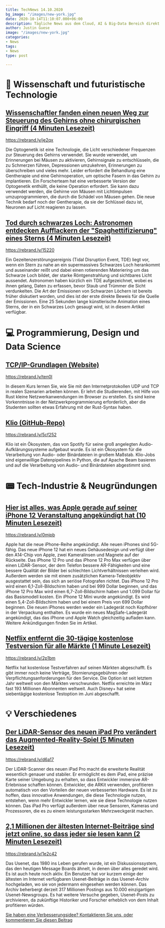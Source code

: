 ```yaml
---
title: TechNews 14.10.2020
bg_image: "/images/new-york.jpg"
date: 2020-10-14T11:10:07.000+06:00
description: Tägliche News aus dem Cloud, AI & Big-Data Bereich direkt in deine Inbox!
author: Justin Guese
image: "/images/new-york.jpg"
categories:
- News
tags:
- News
type: post

---
```

# 🔬 Wissenschaft und futuristische Technologie

## [Wissenschaftler fanden einen neuen Weg zur Steuerung des Gehirns ohne chirurgischen Eingriff (4 Minuten Lesezeit)](//rebrand.ly/je2qx)


https://rebrand.ly/je2qx

Die Optogenetik ist eine Technologie, die Licht verschiedener Frequenzen zur Steuerung des Gehirns verwendet. Sie wurde verwendet, um Erinnerungen bei Mäusen zu aktivieren, Gehirnsignale zu entschlüsseln, die zu Schmerzen führen, Depressionen umzukehren, Erinnerungen zu überschreiben und vieles mehr. Leider erfordert die Behandlung eine Gentherapie und eine Gehirnoperation, um optische Fasern in das Gehirn zu implantieren. Ein Forscherteam hat eine verbesserte Version der Optogenetik enthüllt, die keine Operation erfordert. Sie kann dazu verwendet werden, die Gehirne von Mäusen mit Lichtimpulsen umzuprogrammieren, die durch die Schädel von Mäusen gehen. Die neue Technik bedarf noch der Gentherapie, da sie der Schlüssel dazu ist, Neuronen auf Licht reagieren zu lassen.


## [Tod durch schwarzes Loch: Astronomen entdecken Aufflackern der "Spaghettifizierung" eines Sterns (4 Minuten Lesezeit)](//rebrand.ly/15220)

https://rebrand.ly/15220

Ein Gezeitenzerstörungsereignis (Tidal Disruption Event, TDE) liegt vor, wenn ein Stern zu nahe an ein supermassives Schwarzes Loch herankommt und auseinander reißt und dabei einen rotierenden Materiering um das Schwarze Loch bildet, der starke Röntgenstrahlung und sichtbares Licht aussendet. Astronomen haben kürzlich ein TDE aufgezeichnet, wobei es ihnen gelang, Daten zu erfassen, bevor Staub und Trümmer die Sicht verdunkelten. Die Art der Emissionen von Schwarzen Löchern ist bereits früher diskutiert worden, und dies ist der erste direkte Beweis für die Quelle der Emissionen. Eine 25 Sekunden lange künstlerische Animation eines Sterns, der in ein Schwarzes Loch gesaugt wird, ist in diesem Artikel verfügbar.

# 💻 Programmierung, Design und Data Science


## [TCP/IP-Grundlagen (Website)](//rebrand.ly/ten0l)

https://rebrand.ly/ten0l

In diesem Kurs lernen Sie, wie Sie mit den Internetprotokollen UDP und TCP in realen Szenarien arbeiten können. Er lehrt die Studierenden, mit Hilfe von Rust kleine Netzwerkanwendungen im Browser zu erstellen. Es sind keine Vorkenntnisse in der Netzwerkprogrammierung erforderlich, aber die Studenten sollten etwas Erfahrung mit der Rust-Syntax haben.

## [Klio (GitHub-Repo)](//rebrand.ly/5cf252)

https://rebrand.ly/5cf252

Klio ist ein Ökosystem, das von Spotify für seine groß angelegten Audio-Aufklärungssysteme aufgebaut wurde. Es ist ein Ökosystem für die Verarbeitung von Audio- oder Binärdateien in großem Maßstab. Klio-Jobs sind eigenwillige Datenpipelines in Python, die auf Apache Beam basieren und auf die Verarbeitung von Audio- und Binärdateien abgestimmt sind.


# 📟 Tech-Industrie & Neugründungen


## [Hier ist alles, was Apple gerade auf seiner iPhone 12 Veranstaltung angekündigt hat (10 Minuten Lesezeit)](//rebrand.ly/0mjpb)

https://rebrand.ly/0mjpb

Apple hat die neue iPhone-Reihe angekündigt. Alle neuen iPhones sind 5G-fähig. Das neue iPhone 12 hat ein neues Gehäusedesign und verfügt über den A14-Chip von Apple, zwei Kameralinsen und Magnete auf der Rückseite. Das iPhone 12 Pro und das iPhone 12 Pro Max verfügen über einen LiDAR-Sensor, der dem Telefon bessere AR-Fähigkeiten und eine bessere Qualität der Bilder bei schlechten Lichtverhältnissen verleihen wird. Außerdem werden sie mit einem zusätzlichen Kamera-Teleobjektiv ausgestattet sein, das sich an seriöse Fotografen richtet. Das iPhone 12 Pro wird einen 6,1-Zoll-Bildschirm haben und bei 999 Dollar beginnen, und das iPhone 12 Pro Max wird einen 6,7-Zoll-Bildschirm haben und 1.099 Dollar für das Basismodell kosten. Ein iPhone 12 Mini wurde angekündigt. Es wird einen 5,4-Zoll-Bildschirm haben und bei einem Preis von 699 Dollar beginnen. Die neuen iPhones werden weder ein Ladegerät noch Kopfhörer in der Verpackung enthalten. Es wurde ein neues MagSafe-Ladegerät angekündigt, das das iPhone und Apple Watch gleichzeitig aufladen kann. Weitere Ankündigungen finden Sie im Artikel.

## [Netflix entfernt die 30-tägige kostenlose Testversion für alle Märkte (1 Minute Lesezeit)](//rebrand.ly/2p1bm)

https://rebrand.ly/2p1bm

Netflix hat kostenlose Testverfahren auf seinen Märkten abgeschafft. Es gibt immer noch keine Verträge, Stornierungsgebühren oder Verpflichtungsanforderungen für den Service. Die Option ist seit letztem Jahr weltweit von den Märkten verschwunden. Netflix erreichte im März fast 193 Millionen Abonnenten weltweit. Auch Disney+ hat seine siebentägige kostenlose Testoption im Juni abgeschafft.


# 💡 Verschiedenes

## [Der LiDAR-Sensor des neuen iPad Pro verändert das Augmented-Reality-Spiel (5 Minuten Lesezeit)](//rebrand.ly/d6a17)

https://rebrand.ly/d6a17

Der LiDAR-Scanner des neuen iPad Pro macht die erweiterte Realität wesentlich genauer und stabiler. Er ermöglicht es dem iPad, eine präzise Karte seiner Umgebung zu erhalten, so dass Entwickler immersive AR-Erlebnisse schaffen können. Entwickler, die ARKit verwenden, profitieren automatisch von den Vorteilen der neuen verbesserten Hardware. Es ist zu hoffen, dass innovative Anwendungen, die diese Technologie nutzen, entstehen, wenn mehr Entwickler lernen, wie sie diese Technologie nutzen können. Das iPad Pro verfügt außerdem über neue Sensoren, Kameras und Prozessoren, die es zu einem leistungsstarken Mehrzweckgerät machen.

## [2,1 Millionen der ältesten Internet-Beiträge sind jetzt online, so dass jeder sie lesen kann (2 Minuten Lesezeit)](//rebrand.ly/1e2c42)

https://rebrand.ly/1e2c42

Das Usenet, das 1980 ins Leben gerufen wurde, ist ein Diskussionssystem, das den heutigen Message Boards ähnelt, in denen über alles geredet wird. Es ist auch heute noch aktiv. Ein Benutzer hat vor kurzem einige der ältesten im Internet verfügbaren Usenet-Beiträge in das Usenet-Archiv hochgeladen, wo sie von jedermann eingesehen werden können. Das Archiv beherbergt derzeit 317 Millionen Postings aus 10.000 einzigartigen Usenet-Newsgroups. Es hat weitere Versuche gegeben, Usenet-Posts zu archivieren, da zukünftige Historiker und Forscher erheblich von dem Inhalt profitieren würden.






[Sie haben eine Verbesserungsidee? Kontaktieren Sie uns, oder kommentieren Sie diesen Beitrag](//www.datafortress.cloud/de/contact/)
